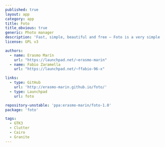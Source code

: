 ```yaml
---
published: true
layout: app
category: app
title: Foto
title_obvious: true
generic: Photo manager
description: 'Fast, simple, beautiful and free – Foto is a very simple image viewer and album manager written in Vala using Gtk3, Clutter, Cairo and Granite. The goal is to offer an excellent UX and usability.'
license: GPL v3

authors: 
  - name: Erasmo Marín
    url: "https://launchpad.net/~erasmo-marin"
  - name: Fabio Zaramella
    url: "https://launchpad.net/~ffabio-96-x"

links:
  - type: GitHub
    url: 'http://erasmo-marin.github.io/foto/'
  - type: Launchpad
    url: foto

repository-unstable: 'ppa:erasmo-marin/foto-1.0'
package: 'foto'

tags:
  - GTK3
  - Clutter
  - Cairo
  - Granite
---
```

